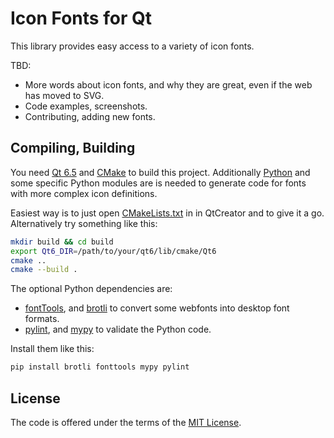 Icon Fonts for Qt
=================

This library provides easy access to a variety of icon fonts.

TBD:

- More words about icon fonts, and why they are great,
  even if the web has moved to SVG.
- Code examples, screenshots.
- Contributing, adding new fonts.

Compiling, Building
-------------------

You need [Qt 6.5](https://www.qt.io/download-open-source) 
and [CMake](https://cmake.org/) to build this project. Additionally 
[Python](https://python.org) and some specific Python modules are is 
needed to generate code for fonts with more complex icon definitions.

Easiest way is to just open [CMakeLists.txt](CMakeLists.txt) in in QtCreator and to give it a go. 
Alternatively try something like this:

```bash
mkdir build && cd build
export Qt6_DIR=/path/to/your/qt6/lib/cmake/Qt6
cmake ..
cmake --build .
```

The optional Python dependencies are:

- [fontTools](https://pypi.org/project/fonttools/), and 
  [brotli](https://pypi.org/project/Brotli/) to convert some webfonts
  into desktop font formats.
- [pylint](https://pypi.org/project/pylint/), and 
  [mypy](https://pypi.org/project/mypy/) to validate the Python code.
  
Install them like this:

```bash
pip install brotli fonttools mypy pylint
```

License
-------

The code is offered under the terms of the [MIT License](LICENSE).
